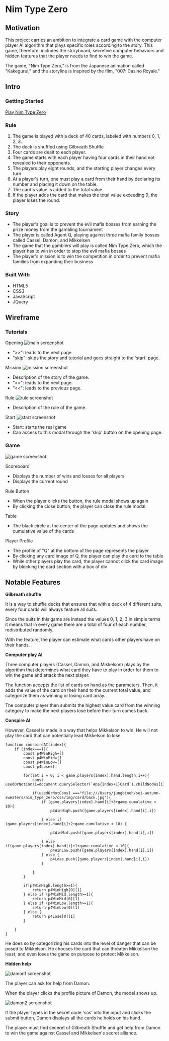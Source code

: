 # Nim Type Zero


## Motivation

This project carries an ambition to integrate a card game with the computer player AI algorithm that plays specific roles according to the story. This game, therefore, includes the storyboard, secretive computer behaviors and hidden features that the player needs to find to win the game.

The game, "Nim Type Zero," is from the Japanese animation called "Kakegurui," and the storyline is inspired by the film, "007: Casino Royale."

## Intro

### Getting Started

[Play Nim Type Zero](https://benoh0906.github.io/project1_nim_type_zero/.)

### Rule

1. The game is played with a deck of 40 cards, labeled with numbers 0, 1, 2, 3.
2. The deck is shuffled using Gilbreath Shuffle 
3. Four cards are dealt to each player.
4. The game starts with each player having four cards in their hand not revealed to their opponents.
5. The players play eight rounds, and the starting player changes every turn
6. At a player's turn, one must play a card from their hand by declaring its number and placing it down on the table.
7. The card's value is added to the total value.
8. If the player adds the card that makes the total value exceeding 9, the player loses the round.

### Story

- The player's goal is to prevent the evil mafia bosses from earning the prize money from the gambling tournament
- The player is called Agent Q, playing against three mafia family bosses called Cassel, Damon, and Mikkelsen
- The game that the gamblers will play is called Nim Type Zero, which the player has to win in order to stop the evil mafia bosses
- The player's mission is to win the competition in order to prevent mafia families from expanding their business


### Built With

- HTML5
- CSS3
- JavaScript
- JQuery


## Wireframe

### Tutorials

Opening
![main screenshot](screenshot/main.png)

- ">>": leads to the next page.
- "skip": skips the story and tutorial and goes straight to the 'start' page.

Mission
![mission screenshot](screenshot/mission.png)

- Description of the story of the game.
- ">>": leads to the next page.
- "<<": leads to the previous page.

Rule
![rule screenshot](screenshot/rule.png)

- Description of the rule of the game.

Start
![start screenshot](screenshot/start.png)

- Start: starts the real game
- Can access to this modal through the 'skip' button on the opening page.

### Game
![game screenshot](screenshot/game1.png)

Scoreboard

- Displays the number of wins and losses for all players
- Displays the current round

Rule Button

- When the player clicks the button, the rule modal shows up again
- By clicking the close button, the player can close the rule modal

Table

- The black circle at the center of the page updates and shows the cumulative value of the cards 

Player Profile

- The profile of "Q" at the bottom of the page represents the player
- By clicking any card image of Q, the player can play the card to the table
- While other players play the card, the player cannot click the card image by blocking the card section with a box of div
	
## Notable Features

**Gilbreath shuffle**

It is a way to shuffle decks that ensures that with a deck of 4 different suits, every four cards will always feature all suits.

Since the suits in this game are instead the values 0, 1, 2, 3 in simple terms it means that in every game there are a total of four of each number, redistributed randomly. 

With the feature, the player can estimate what cards other players have on their hands.

**Computer play AI**

Three computer players (Cassel, Damon, and Mikkelson) plays by the algorithm that determines what card they have to play in order for them to win the game and attack the next player.

The function accepts the list of cards on hand as the parameters. Then, it adds the value of the card on their hand to the current total value, and categorize them as winning or losing card array.

The computer player then submits the highest value card from the winning category to make the next players lose before their turn comes back.

**Conspire AI**

However, Cassel is made in a way that helps Mikkelson to win. He will not play the card that can potentially lead Mikkelson to lose. 

```
function conspireAI(index){
    if (index===1){
        const p4WinHigh=[]
        const p4WinMid=[]
        const p4WinLow=[]
        const p4Lose=[]

        for(let i = 0; i < game.players[index].hand.length;i++){
            const usedOrNotCons1=document.querySelector(`#p${index+1}Card`).childNodes[i].src

            if(usedOrNotCons1 ==="file:///Users/jungbinoh/sei-autumn-sweaters/nim_type_zero/css/img/card/back.jpg"){
                if (game.players[index].hand[i]+3+game.cumulative < 10){
                    p4WinHigh.push([game.players[index].hand[i],i])

                } else if (game.players[index].hand[i]+2+game.cumulative < 10) {

                    p4WinMid.push([game.players[index].hand[i],i])

                } else if(game.players[index].hand[i]+1+game.cumulative < 10){
                    p4WinLow.push([game.players[index].hand[i],i])
                } else {
                    p4Lose.push([game.players[index].hand[i],i])
                }
        
            }
        }

        if(p4WinHigh.length>=1){
            return p4WinHigh[0][1]
        } else if (p4WinMid.length>=1){
            return p4WinMid[0][1]
        } else if (p4WinLow.length>=1){
            return p4WinLow[0][1]
        } else {
            return p4Lose[0][1]
        }

    }
}
```


He does so by categorizing his cards into the level of danger that can be posed to Mikkelson. He chooses the card that can threaten Mikkelson the least, and even loses the game on purpose to protect Mikkelson.


**Hidden help**

![damon1 screenshot](screenshot/damon1.png)


The player can ask for help from Damon.

When the player clicks the profile picture of Damon, the modal shows up.


![damon2 screenshot](screenshot/damon2.png)

If the player types in the secret code 'sos' into the input and clicks the submit button, Damon displays all the cards he holds on his hand.

The player must find seceret of Gilbreath Shuffle and get help from Damon to win the game against Cassel and Mikkelsen's secret alliance.


